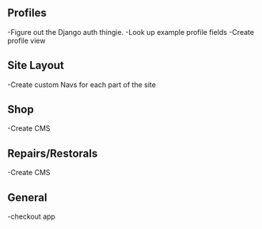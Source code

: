 ## Profiles

-Figure out the Django auth thingie.
-Look up example profile fields
-Create profile view 

## Site Layout

-Create custom Navs for each part of the site

## Shop

-Create CMS 

## Repairs/Restorals

-Create CMS

## General

-checkout app
